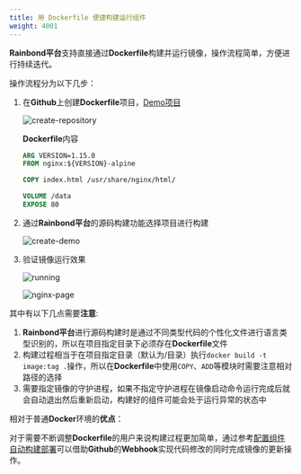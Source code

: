 ```yaml
---
title: 用 Dockerfile 便捷构建运行组件
weight: 4001
---
```



**Rainbond平台**支持直接通过**Dockerfile**构建并运行镜像，操作流程简单，方便进行持续迭代。

操作流程分为以下几步：

1. 在**Github**上创建**Dockerfile**项目，[Demo项目](https://github.com/goodrain/dockerfile-demo)

   ![create-repository](https://static.goodrain.com/docs/practice/Dockerfile/create-repository.jpg)

   **Dockerfile**内容

   ```dockerfile
   ARG VERSION=1.15.0
   FROM nginx:${VERSION}-alpine
   
   COPY index.html /usr/share/nginx/html/
   
   VOLUME /data
   EXPOSE 80
   ```

2. 通过**Rainbond平台**的源码构建功能选择项目进行构建

   ![create-demo](https://static.goodrain.com/docs/practice/Dockerfile/create-demo.jpg)

3. 验证镜像运行效果

   ![running](https://static.goodrain.com/docs/practice/Dockerfile/running.jpg)

   ![nginx-page](https://static.goodrain.com/docs/practice/Dockerfile/nginx-page.jpg)

其中有以下几点需要**注意**:

1. **Rainbond平台**进行源码构建时是通过不同类型代码的个性化文件进行语言类型识别的，所以在项目指定目录下必须存在**Dockerfile**文件
2. 构建过程相当于在项目指定目录（默认为/目录）执行`docker build -t image:tag .`操作，所以在**Dockerfile**中使用`COPY`、`ADD`等模块时需要注意相对路径的选择
3. 需要指定镜像的守护进程，如果不指定守护进程在镜像启动命令运行完成后就会自动退出然后重新启动，构建好的组件可能会处于运行异常的状态中

相对于普通**Docker**环境的**优点**：

对于需要不断调整**Dockerfile**的用户来说构建过程更加简单，通过参考[配置组件自动构建部署](/docs/use-manual/user-manual/component-dev/auto_build/)可以借助**Github**的**Webhook**实现代码修改的同时完成镜像的更新操作。